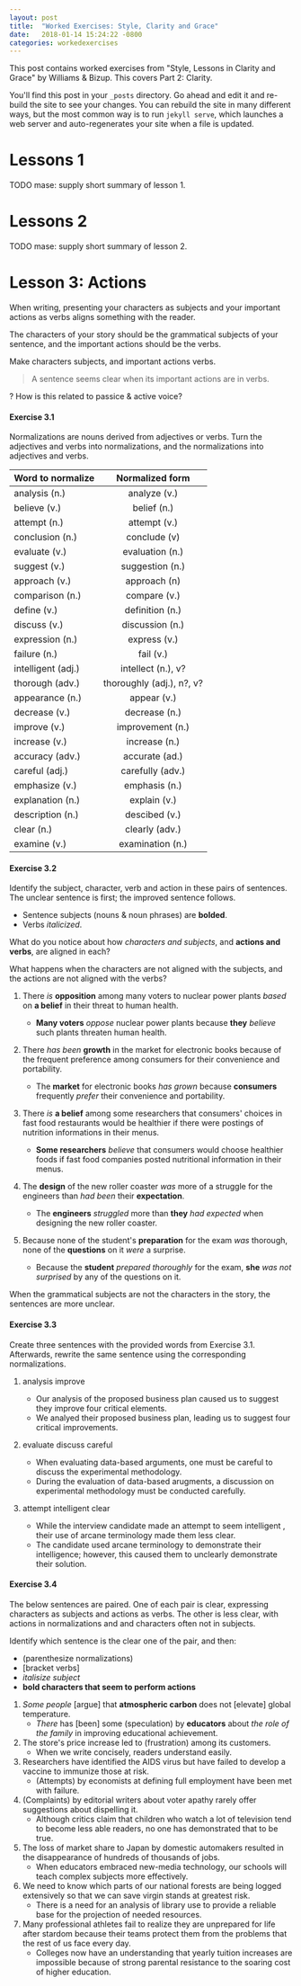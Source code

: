 ```yaml
---
layout: post
title:  "Worked Exercises: Style, Clarity and Grace"
date:   2018-01-14 15:24:22 -0800
categories: workedexercises 
---
```


This post contains worked exercises from "Style, Lessons in Clarity and Grace" by Williams & Bizup. This covers Part 2: Clarity.

You'll find this post in your `_posts` directory. Go ahead and edit it and re-build the site to see your changes. You can rebuild the site in many different ways, but the most common way is to run `jekyll serve`, which launches a web server and auto-regenerates your site when a file is updated.

# Lessons 1

TODO mase: supply short summary of lesson 1.

# Lessons 2

TODO mase: supply short summary of lesson 2.

# Lesson 3: Actions

When writing, presenting your characters as subjects and your important actions as verbs aligns something with the reader.

The characters of your story should be the grammatical subjects of your sentence, and the important actions should be the verbs.

Make characters subjects, and important actions verbs.

> A sentence seems clear when its important actions are in verbs.

? How is this related to passice & active voice?

#### Exercise 3.1

Normalizations are nouns derived from adjectives or verbs. Turn the adjectives and verbs into normalizations, and the normalizations into adjectives and verbs.

 Word to normalize | Normalized form
---|:---:
analysis (n.) |  analyze (v.)
believe (v.) |  belief (n.)
attempt (n.) |  attempt (v.)
conclusion (n.)  |  conclude (v)
evaluate (v.)  |  evaluation (n.)
suggest (v.)  |  suggestion (n.)
approach (v.)  |  approach (n)
comparison (n.)  |  compare (v.)
define (v.)  |  definition (n.)
discuss (v.)  |  discussion (n.)
expression (n.)  |  express (v.)
failure (n.)  |  fail (v.)
intelligent (adj.)  |  intellect (n.), v?
thorough (adv.)  |  thoroughly (adj.), n?, v?
appearance (n.) | appear (v.)
decrease (v.) | decrease (n.)
improve (v.) | improvement (n.)
increase (v.) | increase (n.)
accuracy (adv.) | accurate (ad.)
careful (adj.) | carefully (adv.)
emphasize (v.) | emphasis (n.)
explanation (n.) | explain (v.)
description (n.) | descibed (v.)
clear (n.) | clearly (adv.)
examine (v.) | examination (n.)

#### Exercise 3.2

Identify the subject, character, verb and action in these pairs of sentences.
The unclear sentence is first; the improved sentence follows.

* Sentence subjects (nouns & noun phrases) are **bolded**.
* Verbs *italicized*.

What do you notice about how *characters and subjects*, and **actions and verbs**, are aligned in each?

What happens when the characters are not aligned with the subjects, and the actions are not aligned with the verbs?

1. There *is* **opposition** among many voters to nuclear power plants *based* on **a belief** in their threat to human health.
    * **Many voters** *oppose* nuclear power plants because **they** *believe* such plants threaten human health.

2. There *has been* **growth** in the market for electronic books because of the frequent preference among consumers for their convenience and portability.
    * The **market** for electronic books *has grown* because **consumers** frequently *prefer* their convenience and portability.

3. There *is* **a belief** among some researchers that consumers' choices in fast food restaurants would be healthier if there were postings of nutrition informations in their menus.
    * **Some researchers** *believe* that consumers would choose healthier foods if fast food companies posted nutritional information in their menus.

4. The **design** of the new roller coaster *was* more of a struggle for the engineers than *had been* their **expectation**.
    * The **engineers** *struggled* more than **they** *had expected* when designing the new roller coaster.

5. Because none of the student's **preparation** for the exam *was* thorough, none of the **questions** on it *were* a surprise.
    * Because the **student** *prepared thoroughly* for the exam, **she** *was not surprised* by any of the questions on it.

When the grammatical subjects are not the characters in the story, the sentences are more unclear.

#### Exercise 3.3

Create three sentences with the provided words from Exercise 3.1. Afterwards, rewrite the same sentence using the corresponding normalizations.


1. analysis improve
    * Our analysis of the proposed business plan caused us to suggest they improve four critical elements.
    * We analyed their proposed business plan, leading us to suggest four critical improvements.

2. evaluate discuss careful
    * When evaluating data-based arguments, one must be careful to discuss the experimental methodology.
    * During the evaluation of data-based arugments, a discussion on experimental methodology must be conducted carefully.


3. attempt intelligent clear
    * While the interview candidate made an attempt to seem intelligent , their use of arcane terminology made them less clear.
    * The candidate used arcane terminology to demonstrate their intelligence; however, this caused them to unclearly demonstrate their solution.

#### Exercise 3.4

The below sentences are paired. One of each pair is clear, expressing characters as subjects and actions as verbs. The other is less clear, with actions in normalizations and and characters often not in subjects. 

Identify which sentence is the clear one of the pair, and then:
* (parenthesize normalizations)
* [bracket verbs]
* *italisize subject*
* **bold characters that seem to perform actions**

1. *Some people* [argue] that **atmospheric carbon** does not [elevate] global temperature.
    * *There* has [been] some (speculation) by **educators** about *the role of the family* in improving educational achievement.
2. The store's price increase led to (frustration) among its customers.
    * When we write concisely, readers understand easily.
3. Researchers have identified the AIDS virus but have failed to develop a vaccine to immunize those at risk.
    * (Attempts) by economists at defining full employment have been met with failure.
4. (Complaints) by editorial writers about voter apathy rarely offer suggestions about dispelling it.
    * Although critics claim that children who watch a lot of television tend to become less able readers, no one has demonstrated that to be true.
5. The loss of market share to Japan by domestic automakers resulted in the disappearance of hundreds of thousands of jobs.
    * When educators embraced new-media technology, our schools will teach complex subjects more effectively.
6. We need to know which parts of our national forests are being logged extensively so that we can save virgin stands at greatest risk.
    * There is a need for an analysis of library use to provide a reliable base for the projection of needed resources.
7. Many professional athletes fail to realize they are unprepared for life after stardom because their teams protect them from the problems that the rest of us face every day.
    * Colleges now have an understanding that yearly tuition increases are impossible because of strong parental resistance to the soaring cost of higher education.
